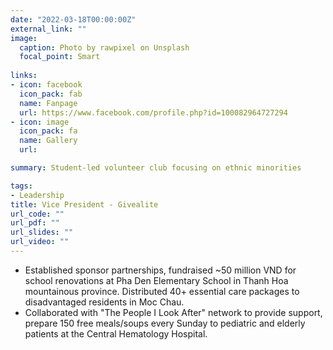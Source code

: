 ```yaml
---
date: "2022-03-18T00:00:00Z"
external_link: ""
image:
  caption: Photo by rawpixel on Unsplash
  focal_point: Smart
  
links:
- icon: facebook
  icon_pack: fab
  name: Fanpage
  url: https://www.facebook.com/profile.php?id=100082964727294
- icon: image
  icon_pack: fa
  name: Gallery
  url: 

summary: Student-led volunteer club focusing on ethnic minorities

tags:
- Leadership
title: Vice President - Givealite
url_code: ""
url_pdf: ""
url_slides: ""
url_video: ""
---
```


- Established sponsor partnerships, fundraised ~50 million VND for school renovations at Pha Den Elementary School in Thanh Hoa mountainous province. Distributed 40+ essential care packages to disadvantaged residents in Moc Chau.
- Collaborated with "The People I Look After" network to provide support, prepare 150 free meals/soups every Sunday to pediatric and elderly patients at the Central Hematology Hospital.

